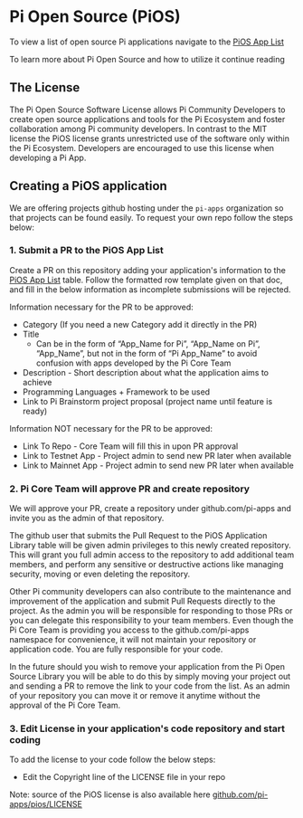 # Pi Open Source (PiOS)
To view a list of open source Pi applications navigate to the [PiOS App List](/list.md) 

To learn more about Pi Open Source and how to utilize it continue reading

## The License
The Pi Open Source Software License allows Pi Community Developers to create open source applications and tools for the Pi Ecosystem and foster collaboration among Pi community developers. In contrast to the MIT license the PiOS license grants unrestricted use of the software only within the Pi Ecosystem. Developers are encouraged to use this license when developing a Pi App.

## Creating a PiOS application 

We are offering projects github hosting under the `pi-apps` organization so that projects can be found easily. To request your own repo follow the steps below:

### 1. Submit a PR to the PiOS App List 
Create a PR on this repository adding your application's information to the [PiOS App List](/list.md) table. Follow the formatted row template given on that doc, and fill in the below information as incomplete submissions will be rejected.  
  
Information necessary for the PR to be approved:
- Category (If you need a new Category add it directly in the PR)
- Title 
  - Can be in the form of “App_Name for Pi”, “App_Name on Pi”, “App_Name”, but not in the form of “Pi App_Name” 
  to avoid confusion with apps developed by the Pi Core Team
- Description - Short description about what the application aims to achieve
- Programming Languages + Framework to be used
- Link to Pi Brainstorm project proposal (project name until feature is ready)

Information NOT necessary for the PR to be approved:
- Link To Repo - Core Team will fill this in upon PR approval
- Link to Testnet App - Project admin to send new PR later when available
- Link to Mainnet App - Project admin to send new PR later when available  

### 2. Pi Core Team will approve PR and create repository
We will approve your PR, create a repository under github.com/pi-apps and invite you as the admin of that repository. 

The github user that submits the Pull Request to the PiOS Application Library table will be given admin privileges to this newly created repository. This will grant you full admin access to the repository to add additional team members, and perform any sensitive or destructive actions like managing security, moving or even deleting the repository.  

Other Pi community developers can also contribute to the maintenance and improvement of the application and submit Pull Requests directly to the project. As the admin you will be responsible for responding to those PRs or you can delegate this responsibility to your team members. Even though the Pi Core Team is providing you access to the github.com/pi-apps namespace for convenience, it will not maintain your repository or application code. You are fully responsible for your code.

In the future should you wish to remove your application from the Pi Open Source Library you will be able to do this by simply moving your project out and sending a PR to remove the link to your code from the list. As an admin of your repository you can move it or remove it anytime without the approval of the Pi Core Team.    

### 3. Edit License in your application's code repository and start coding
To add the license to your code follow the below steps:
- Edit the Copyright line of the LICENSE file in your repo 

Note: source of the PiOS license is also available here [github.com/pi-apps/pios/LICENSE](https://github.com/pi-apps/pios/LICENSE)
